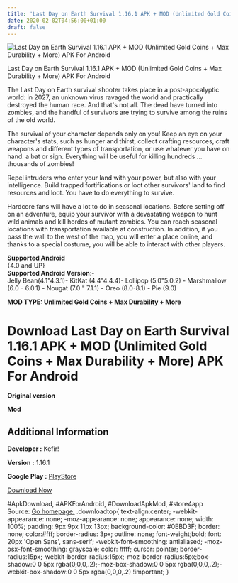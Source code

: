 ```yaml
---
title: 'Last Day on Earth Survival 1.16.1 APK + MOD (Unlimited Gold Coins + Max Durability + More) APK For Android'
date: 2020-02-02T04:56:00+01:00
draft: false
---
```


![Last Day on Earth Survival 1.16.1 APK + MOD (Unlimited Gold Coins + Max Durability + More) APK For Android](https://i1.wp.com/apkhome.net/wp-content/uploads/2020/02/Last-Day-on-Earth-Survival-1.16.1-APK-MOD-Unlimited-Gold-Coins-Max-Durability-More.png "Last Day on Earth Survival 1.16.1 APK + MOD (Unlimited Gold Coins + Max Durability + More) APK For Android")

  

Last Day on Earth Survival 1.16.1 APK + MOD (Unlimited Gold Coins + Max Durability + More) APK For Android

The Last Day on Earth survival shooter takes place in a post-apocalyptic world: in 2027, an unknown virus ravaged the world and practically destroyed the human race. And that's not all. The dead have turned into zombies, and the handful of survivors are trying to survive among the ruins of the old world.

The survival of your character depends only on you! Keep an eye on your character's stats, such as hunger and thirst, collect crafting resources, craft weapons and different types of transportation, or use whatever you have on hand: a bat or sign. Everything will be useful for killing hundreds ... thousands of zombies!

Repel intruders who enter your land with your power, but also with your intelligence. Build trapped fortifications or loot other survivors' land to find resources and loot. You have to do everything to survive.

Hardcore fans will have a lot to do in seasonal locations. Before setting off on an adventure, equip your survivor with a devastating weapon to hunt wild animals and kill hordes of mutant zombies. You can reach seasonal locations with transportation available at construction. In addition, if you pass the wall to the west of the map, you will enter a place online, and thanks to a special costume, you will be able to interact with other players.

**Supported Android**  
{4.0 and UP}  
**Supported Android Version**:-  
Jelly Bean(4.1"4.3.1)- KitKat (4.4"4.4.4)- Lollipop (5.0"5.0.2) - Marshmallow (6.0 - 6.0.1) - Nougat (7.0 " 7.1.1) - Oreo (8.0-8.1) - Pie (9.0)

**MOD TYPE: Unlimited Gold Coins + Max Durability + More**

Download Last Day on Earth Survival 1.16.1 APK + MOD (Unlimited Gold Coins + Max Durability + More) APK For Android
===================================================================================================================

**Original version**

**Mod**

Additional Information
----------------------

**Developer :** Kefir!

**Version :** 1.16.1

**Google Play :** [PlayStore](https://play.google.com/store/apps/details?id=zombie.survival.craft.z)

  

[Download Now](https://store4app.co/post/last-day-on-earth-survival-1-16-1-apk-mod-unlimited-gold-coins-max-durability-more-apk-for-android_1580573378)

  
#ApkDownload, #APKForAndroid, #DownloadApkMod, #store4app  
Source: [Go homepage.](https://store4app.co/post/last-day-on-earth-survival-1-16-1-apk-mod-unlimited-gold-coins-max-durability-more-apk-for-android_1580573378) .downloadtop{ text-align:center; -webkit-appearance: none; -moz-appearance: none; appearance: none; width: 100%; padding: 9px 9px 11px 13px; background-color: #0EBD3F; border: none; color:#fff; border-radius: 3px; outline: none; font-weight;bold; font: 20px 'Open Sans', sans-serif; -webkit-font-smoothing: antialiased; -moz-osx-font-smoothing: grayscale; color: #fff; cursor: pointer; border-radius:15px;-webkit-border-radius:15px;-moz-border-radius:5px;box-shadow:0 0 5px rgba(0,0,0,.2);-moz-box-shadow:0 0 5px rgba(0,0,0,.2);-webkit-box-shadow:0 0 5px rgba(0,0,0,.2) !important; }